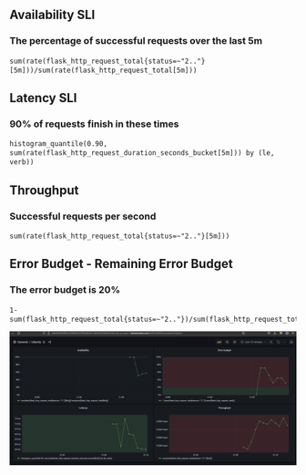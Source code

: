 ## Availability SLI
### The percentage of successful requests over the last 5m

```
sum(rate(flask_http_request_total{status=~"2.."}[5m]))/sum(rate(flask_http_request_total[5m]))
```


## Latency SLI
### 90% of requests finish in these times

```
histogram_quantile(0.90,
sum(rate(flask_http_request_duration_seconds_bucket[5m])) by (le, verb))
```


## Throughput
### Successful requests per second

```
sum(rate(flask_http_request_total{status=~"2.."}[5m]))
```


## Error Budget - Remaining Error Budget
### The error budget is 20%

```
1-sum(flask_http_request_total{status=~"2.."})/sum(flask_http_request_total)
```

![img.png](img.png)
